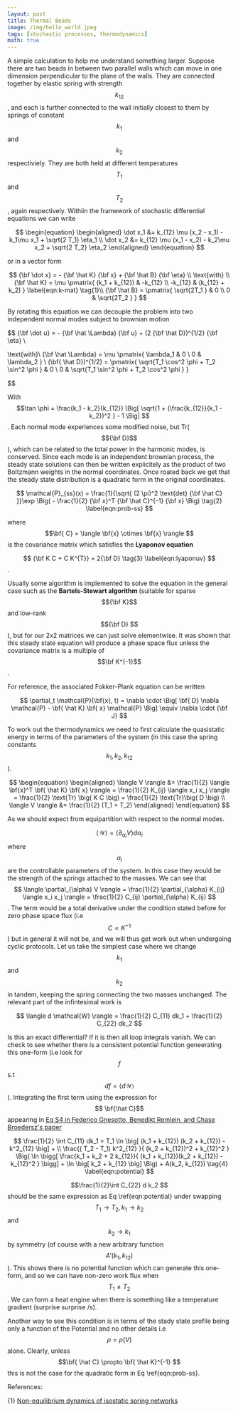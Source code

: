 ```yaml
---
layout: post
title: Thermal Beads
image: /img/hello_world.jpeg
tags: [stochastic processes, thermodynamics]
math: true
---
```



<script src='https://cdnjs.cloudflare.com/ajax/libs/mathjax/2.7.5/MathJax.js?config=TeX-MML-AM_CHTML' async></script>

A simple calculation to help me understand something larger. Suppose there are two beads in between two parallel walls which can move in one dimension perpendicular to the plane of the walls. They are connected together by elastic spring with strength $$k_{12}$$, and each is further connected to the wall initially closest to them by springs of constant $$k_1 $$ and $$k_2$$ respectiviely. They are both held at different temperatures $$T_1$$ and $$T_2$$, again respectively. Withiin the framework of stochastic differential equations we can write 

$$
\begin{equation}
\begin{aligned}
\dot x_1 &= k_{12} \mu (x_2 - x_1) - k_1\mu x_1 + \sqrt{2 T_1} \eta_1 \\
\dot x_2 &= k_{12} \mu (x_1 - x_2) - k_2\mu x_2 + \sqrt{2 T_2} \eta_2
\end{aligned}
\end{equation}
$$

or in a vector form

$$
{\bf \dot x} = - {\bf \hat K} {\bf x} + {\bf \hat B} {\bf \eta}  \\
\text{with} \\
{\bf \hat K} = \mu  \pmatrix{ (k_1 + k_{12}) & -k_{12} \\ -k_{12} & (k_{12} + k_2) } \label{eqn:k-mat} \tag{1}\\
 {\bf \hat B} =  \pmatrix{ \sqrt{2T_1 } & 0 \\ 0 & \sqrt{2T_2 } }
$$

By rotating this equation we can decouple the problem into two independent normal modes subject to brownian motion

$$
{\bf \dot u} = - {\bf \hat \Lambda} {\bf u} + (2 {\bf \hat D})^{1/2} {\bf \eta}  \\

\text{with}\\
 {\bf \hat \Lambda} = \mu  \pmatrix{ \lambda_1 & 0 \\ 0 & \lambda_2 } \\
 (\bf{ \hat D})^{1/2} =   \pmatrix{ \sqrt{T_1 \cos^2 \phi + T_2 \sin^2 \phi } & 0 \\ 0  & \sqrt{T_1 \sin^2 \phi + T_2 \cos^2 \phi } }

$$

With $$\tan \phi = \frac{k_1 - k_2}{k_{12}} \Big[ \sqrt{1 + (\frac{k_{12}}{k_1 - k_2})^2 } - 1 \Big] $$. Each normal mode experiences some modified noise, but Tr( $${\bf D}$$ ), which can be related to the total power in the harmonic modes, is conserved. Since each mode is an independent brownian process, the steady state solutions can then be written explicitely as the product of two Boltzmann weights in the normal coordinates. Once roated back we get that the steady state distribution is a quadratic form in the original coordinates.

$$
\mathcal{P}_{ss}(x) = \frac{1}{\sqrt{  (2 \pi)^2 \text{det} {\bf \hat C} }}\exp \Big( - \frac{1}{2} {\bf  x}^T {\bf \hat C}^{-1} {\bf  x} \Big) \tag{2} \label{eqn:prob-ss}
$$

where $$\bf{ C} = \langle \bf{x} \otimes \bf{x} \rangle $$ is the covariance matrix which satisfies the <b> Lyaponov equation </b> 

$$ {\bf  K C + C K^{T}} = 2{\bf D} \tag{3} \label{eqn:lyaponuv} $$. 


Usually some algorithm is implemented to solve the equation in the general case such as the <b> Bartels-Stewart algorithm </b> (suitable for sparse $${\bf K}$$ and low-rank $${\bf D} $$ ), but for our 2x2 matrices we can just solve elementwise. It was shown that this steady state equation will produce a phase space flux unless the covariance matrix is a multiple of $$\bf K^{-1}$$.

 For reference, the associated Fokker-Plank equation can be written

$$
\partial_t \mathcal{P}(\bf{x}, t) = \nabla \cdot \Big[ \bf{ D} \nabla \mathcal{P} - \bf{ \hat K} \bf{ x}  \mathcal{P} \Big] \equiv \nabla \cdot {\bf J}
$$

To work out the thermodynamics we need to first calculate the quasistatic energy in terms of the parameters of the system (in this case the spring constants $$k_1, k_2, k_{12}$$). 

$$
\begin{equation}
\begin{aligned}
\langle V \rangle &= \frac{1}{2} \langle \bf{x}^T \bf{ \hat K} \bf{ x} \rangle = \frac{1}{2} K_{ij} \langle x_i x_j \rangle = \frac{1}{2} \text{Tr} \big( K C \big) = \frac{1}{2} \text{Tr}\big( D \big) \\
\langle V \rangle &= \frac{1}{2} (T_1 + T_2)
\end{aligned}
\end{equation}
$$

As we should expect from equipartition with respect to the normal modes.

$$ \langle \mathcal{W} \rangle = \langle \partial_{\alpha_i} V \rangle d \alpha_i$$ where $$\alpha_i$$ are the controllable parameters of the system. In this case they would be the strength of the springs attached to the masses. We can see that $$ \langle \partial_{\alpha} V \rangle = \frac{1}{2} \partial_{\alpha} K_{ij} \langle x_i x_j \rangle = \frac{1}{2} C_{ij} \partial_{\alpha} K_{ij} $$. The term would be a total derivative under the condition stated before for zero phase space flux  (i.e $$ C \propto K^{-1}$$) but in general it will not be, and we will thus get work out when undergoing cyclic protocols. Let us take the simplest case where we change $$k_1$$ and $$k_2$$ in tandem, keeping the spring connecting the two masses unchanged. The relevant part of the infintesimal work is 

$$
\langle d \mathcal{W} \rangle = \frac{1}{2} C_{11} dk_1 + \frac{1}{2} C_{22} dk_2
$$ 

Is this an exact differential? If it is then all loop integrals vanish. We can check to see whether there is a consistent potential function geneerating this one-form (i.e look for $$f$$ s.t $$ df = \langle d \mathcal{W} \rangle $$). Integrating the first term using the expression for $$ \bf{\hat C}$$ appearing in [Eq S4 in Federico Gnesotto, Benedikt Remlein, and Chase Broedersz's paper]( https://arxiv.org/pdf/1809.04639.pdf ) 

$$
\frac{1}{2} \int C_{11} dk_1 = T_1 \ln \big[ (k_1 + k_{12}) (k_2 + k_{12}) - k^2_{12}  \big] + \\ 
\frac{( T_2 - T_1) k^2_{12} }{ (k_2 + k_{12})^2 + k_{12}^2 } \Big( \ln \bigg[ \frac{k_1 + k_2 + 2 k_{12}}{ (k_1 + k_{12})(k_2 + k_{12}) - k_{12}^2 } \bigg] + \ln \big[ k_2 + k_{12} \big]  \Big) + A(k_2, k_{12}) \tag{4} \label{eqn:potential}
$$

$$\frac{1}{2}\int C_{22} d k_2 $$ should be the same expression as Eq \ref{eqn:potential} under swapping $$ T_1 \rightarrow T_2, k_1 \rightarrow k_2 $$ and $$ k_2 \rightarrow k_1$$ by symmetry (of course with a new arbitrary function $$A'(k_1, k_{12})$$). This shows there is no potential function which can generate this one-form, and so we can have non-zero work flux when $$T_1 \neq T_2$$. We can form a heat engine when there is something like a temperature gradient (surprise surprise /s).

Another way to see this condition is in terms of the stady state profile being only a function of the Potential and no other details i.e $$\rho = \rho(V)$$ alone. Clearly, unless $$\bf{ \hat C} \propto \bf{ \hat K}^{-1} $$ this is not the case for the quadratic form in Eq \ref{eqn:prob-ss}. 

References:

{1} [ Non-equilibrium dynamics of isostatic spring networks ](https://journals.aps.org/prl/abstract/10.1103/PhysRevLett.121.038002)
